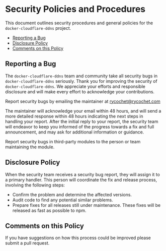 # Security Policies and Procedures

This document outlines security procedures and general policies for the `docker-cloudflare-ddns` project.

* [Reporting a Bug](#reporting-a-bug)
* [Disclosure Policy](#disclosure-policy)
* [Comments on this Policy](#comments-on-this-policy)

## Reporting a Bug

The `docker-cloudflare-ddns` team and community take all security bugs in `docker-cloudflare-ddns`
seriously. Thank you for improving the security of `docker-cloudflare-ddns`. We appreciate
your efforts and responsible disclosure and will make every effort to acknowledge
your contributions.

Report security bugs by emailing the maintainer at <rycochet@rycochet.com>

The maintainer will acknowledge your email within 48 hours, and will send a
more detailed response within 48 hours indicating the next steps in handling
your report. After the initial reply to your report, the security team will
endeavor to keep you informed of the progress towards a fix and full
announcement, and may ask for additional information or guidance.

Report security bugs in third-party modules to the person or team maintaining
the module.

## Disclosure Policy

When the security team receives a security bug report, they will assign it to a
primary handler. This person will coordinate the fix and release process,
involving the following steps:

* Confirm the problem and determine the affected versions.
* Audit code to find any potential similar problems.
* Prepare fixes for all releases still under maintenance. These fixes will be
    released as fast as possible to npm.

## Comments on this Policy

If you have suggestions on how this process could be improved please submit a
pull request.

